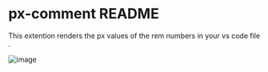 # px-comment README

This extention renders the px values of the rem numbers in your vs code file . 

![image](https://user-images.githubusercontent.com/34393560/139572366-0f8a85f2-8558-44e0-90aa-5a054285638a.png)

